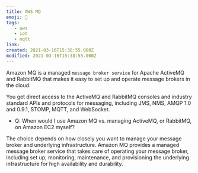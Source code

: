 ```yaml
---
title: AWS MQ
emoji: 📝
tags:
   - aws
   - iot
   - mqtt
link:
created: 2021-03-16T15:38:55.000Z
modified: 2021-03-16T15:38:55.000Z
---
```


Amazon MQ is a managed `message broker service` for Apache ActiveMQ and RabbitMQ that makes it easy to set up and operate message brokers in the cloud. 

You get direct access to the ActiveMQ and RabbitMQ consoles and industry standard APIs and protocols for messaging, including JMS, NMS, AMQP 1.0 and 0.9.1, STOMP, MQTT, and WebSocket.

- Q: When would I use Amazon MQ vs. managing ActiveMQ, or RabbitMQ, on Amazon EC2 myself?

The choice depends on how closely you want to manage your message broker and underlying infrastructure. Amazon MQ provides a managed message broker service that takes care of operating your message broker, including set up, monitoring, maintenance, and provisioning the underlying infrastructure for high availability and durability.
